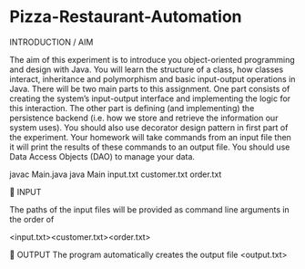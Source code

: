 # Pizza-Restaurant-Automation
INTRODUCTION / AIM

The aim of this experiment is to introduce you object-oriented programming and design with Java. You will learn the structure of a class, how classes interact, inheritance and polymorphism and basic input-output operations in Java. There will be two main parts to this assignment. One part consists of creating the system’s input-output interface and implementing the logic for this interaction. The other part is defining (and implementing) the persistence backend (i.e. how we store and retrieve the information our system uses). You should also use decorator design pattern in first part of the experiment. Your homework will take commands from an input file then it will print the results of these commands to an output file. You should use Data Access Objects (DAO) to manage your data.


javac Main.java java Main input.txt customer.txt order.txt

 INPUT

The paths of the input files will be provided as command line arguments in the order of

<input.txt><customer.txt><order.txt>

 OUTPUT The program automatically creates the output file <output.txt>


